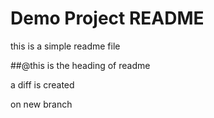 # Demo Project README

this is a simple readme file

##@this is the heading of readme

a diff is created

on new branch